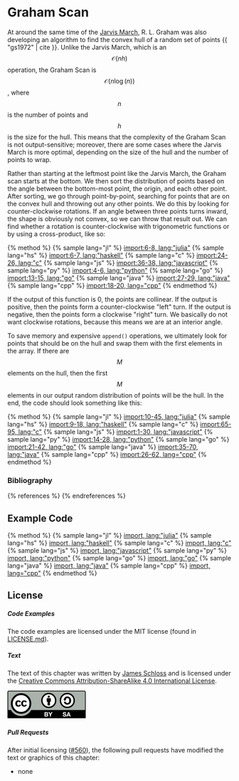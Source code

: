 # Graham Scan

At around the same time of the [Jarvis March](../jarvis_march/jarvis_march.md), R. L. Graham was also developing an algorithm to find the convex hull of a random set of points {{ "gs1972" | cite }}.
Unlike the Jarvis March, which is an $$\mathcal{O}(nh)$$ operation, the Graham Scan is $$\mathcal{O}(n\log(n))$$, where $$n$$ is the number of points and $$h$$ is the size for the hull.
This means that the complexity of the Graham Scan is not output-sensitive; moreover, there are some cases where the Jarvis March is more optimal, depending on the size of the hull and the number of points to wrap.

Rather than starting at the leftmost point like the Jarvis March, the Graham scan starts at the bottom.
We then sort the distribution of points based on the angle between the bottom-most point, the origin, and each other point.
After sorting, we go through point-by-point, searching for points that are on the convex hull and throwing out any other points.
We do this by looking for counter-clockwise rotations.
If an angle between three points turns inward, the shape is obviously not convex, so we can throw that result out.
We can find whether a rotation is counter-clockwise with trigonometric functions or by using a cross-product, like so:

{% method %}
{% sample lang="jl" %}
[import:6-8, lang:"julia"](code/julia/graham.jl)
{% sample lang="hs" %}
[import:6-7, lang:"haskell"](code/haskell/grahamScan.hs)
{% sample lang="c" %}
[import:24-26, lang:"c"](code/c/graham.c)
{% sample lang="js" %}
[import:36-38, lang:"javascript"](code/javascript/graham-scan.js)
{% sample lang="py" %}
[import:4-6, lang:"python"](code/python/graham_scan.py)
{% sample lang="go" %}
[import:13-15, lang:"go"](code/golang/graham.go)
{% sample lang="java" %}
[import:27-29, lang:"java"](code/java/GrahamScan.java)
{% sample lang="cpp" %}
[import:18-20, lang="cpp"](code/c++/graham_scan.cpp)
{% endmethod %}

If the output of this function is 0, the points are collinear.
If the output is positive, then the points form a counter-clockwise "left" turn.
If the output is negative, then the points form a clockwise "right" turn.
We basically do not want clockwise rotations, because this means we are at an interior angle.

<!---ADD FIGURE--->

To save memory and expensive `append()` operations, we ultimately look for points that should be on the hull and swap them with the first elements in the array.
If there are $$M$$ elements on the hull, then the first $$M$$ elements in our output random distribution of points will be the hull.
In the end, the code should look something like this:

{% method %}
{% sample lang="jl" %}
[import:10-45, lang:"julia"](code/julia/graham.jl)
{% sample lang="hs" %}
[import:9-18, lang:"haskell"](code/haskell/grahamScan.hs)
{% sample lang="c" %}
[import:65-95, lang:"c"](code/c/graham.c)
{% sample lang="js" %}
[import:1-30, lang:"javascript"](code/javascript/graham-scan.js)
{% sample lang="py" %}
[import:14-28, lang:"python"](code/python/graham_scan.py)
{% sample lang="go" %}
[import:21-42, lang:"go"](code/golang/graham.go)
{% sample lang="java" %}
[import:35-70, lang:"java"](code/java/GrahamScan.java)
{% sample lang="cpp" %}
[import:26-62, lang="cpp"](code/c++/graham_scan.cpp)
{% endmethod %}

### Bibliography

{% references %} {% endreferences %}

## Example Code

{% method %}
{% sample lang="jl" %}
[import, lang:"julia"](code/julia/graham.jl)
{% sample lang="hs" %}
[import, lang:"haskell"](code/haskell/grahamScan.hs)
{% sample lang="c" %}
[import, lang:"c"](code/c/graham.c)
{% sample lang="js" %}
[import, lang:"javascript"](code/javascript/graham-scan.js)
{% sample lang="py" %}
[import, lang:"python"](code/python/graham_scan.py)
{% sample lang="go" %}
[import, lang:"go"](code/golang/graham.go)
{% sample lang="java" %}
[import, lang:"java"](code/java/GrahamScan.java)
{% sample lang="cpp" %}
[import, lang="cpp"](code/c++/graham_scan.cpp)
{% endmethod %}

<script>
MathJax.Hub.Queue(["Typeset",MathJax.Hub]);
</script>

## License

##### Code Examples

The code examples are licensed under the MIT license (found in [LICENSE.md](https://github.com/algorithm-archivists/algorithm-archive/blob/master/LICENSE.md)).

##### Text

The text of this chapter was written by [James Schloss](https://github.com/leios) and is licensed under the [Creative Commons Attribution-ShareAlike 4.0 International License](https://creativecommons.org/licenses/by-sa/4.0/legalcode).

[<p><img  class="center" src="../cc/CC-BY-SA_icon.svg" /></p>](https://creativecommons.org/licenses/by-sa/4.0/)

##### Pull Requests

After initial licensing ([#560](https://github.com/algorithm-archivists/algorithm-archive/pull/560)), the following pull requests have modified the text or graphics of this chapter:
- none
